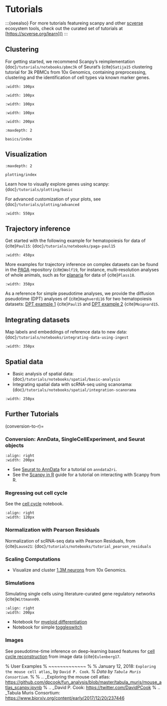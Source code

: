 # Tutorials

:::{seealso}
For more tutorials featureing scanpy and other [scverse](https://scverse.org) ecosystem tools, check out the curated set of tutorials at [https://scverse.org/learn]()
:::

## Clustering

For getting started, we recommend Scanpy’s reimplementation {doc}`/tutorials/notebooks/pbmc3k`
of Seurat’s {cite}`Satija15` clustering tutorial for 3k PBMCs from 10x Genomics,
containing preprocessing, clustering and the identification of cell types via
known marker genes.

```{image} /_static/img/tutorials/170505_seurat/filter_genes_dispersion.png
:width: 100px
```

```{image} /_static/img/tutorials/170505_seurat/louvain.png
:width: 100px
```

```{image} /_static/img/tutorials/170505_seurat/NKG7.png
:width: 100px
```

```{image} /_static/img/tutorials/170505_seurat/violin.png
:width: 100px
```

```{image} /_static/img/tutorials/170505_seurat/cell_types.png
:width: 200px
```

```{toctree}
:maxdepth: 2

basics/index
```



## Visualization

```{toctree}
:maxdepth: 2

plotting/index
```

Learn how to visually explore genes using scanpy: {doc}`/tutorials/plotting/basic`

For advanced customization of your plots, see {doc}`/tutorials/plotting/advanced`

```{image} /_static/img/stacked_violin_dotplot_matrixplot.png
:width: 550px
```

## Trajectory inference

Get started with the following example for hematopoiesis for data of {cite}`Paul15`: {doc}`/tutorials/notebooks/paga-paul15`

```{image} /_static/img/tutorials/paga_paul15.png
:width: 450px
```

More examples for trajectory inference on complex datasets can be found in the
[PAGA](https://github.com/theislab/paga) repository {cite}`Wolf19`, for instance, multi-resolution analyses of whole
animals, such as for [planaria] for data of {cite}`Plass18`.

```{image} /_static/img/tutorials/paga_planaria.png
:width: 350px
```

As a reference for simple pseudotime analyses, we provide the diffusion pseudotime (DPT) analyses of {cite}`Haghverdi16`
for two hematopoiesis datasets: [DPT example 1] {cite}`Paul15` and [DPT example 2] {cite}`Moignard15`.

## Integrating datasets

Map labels and embeddings of reference data to new data: {doc}`/tutorials/notebooks/integrating-data-using-ingest`

```{image} https://scanpy-tutorials.readthedocs.io/en/latest/_images/integrating-data-using-ingest_21_0.png
:width: 350px
```

## Spatial data

- Basic analysis of spatial data: {doc}`/tutorials/notebooks/spatial/basic-analysis`
- Integrating spatial data with scRNA-seq using scanorama: {doc}`/tutorials/notebooks/spatial/integration-scanorama`

```{image} /_static/img/spatial-basic-analysis.png
:width: 250px
```

## Further Tutorials

(conversion-to-r)=

### Conversion: AnnData, SingleCellExperiment, and Seurat objects

```{image} https://github.com/theislab/scanpy-in-R/raw/master/logo.png
:align: right
:width: 200px
```

- See [Seurat to AnnData] for a tutorial on `anndata2ri`.
- See the [Scanpy in R] guide for a tutorial on interacting with Scanpy from R.

### Regressing out cell cycle

See the [cell cycle] notebook.

```{image} /_static/img/tutorials/170522_visualizing_one_million_cells/tsne_1.3M.png
:align: right
:width: 120px
```

### Normalization with Pearson Residuals

Normalization of scRNA-seq data with Pearson Residuals, from {cite}`Lause21`: {doc}`/tutorials/notebooks/tutorial_pearson_residuals`

### Scaling Computations

- Visualize and cluster [1.3M neurons] from 10x Genomics.

### Simulations

Simulating single cells using literature-curated gene regulatory networks {cite}`Wittmann09`.

```{image} /_static/img/tutorials/170430_krumsiek11/timeseries.png
:align: right
:width: 200px
```

- Notebook for [myeloid differentiation]
- Notebook for simple [toggleswitch]

### Images

See pseudotime-time inference on deep-learning based features for [cell cycle reconstruction] from image data {cite}`Eulenberg17`.

% User Examples
% ~~~~~~~~~~~~~
%
% January 12, 2018: `Exploring the mouse cell atlas`_ by `David P. Cook`_.
% Data by `Tabula Muris Consortium`_.
%
% .. _Exploring the mouse cell atlas: https://github.com/dpcook/fun_analysis/blob/master/tabula_muris/mouse_atlas_scanpy.ipynb
% .. _David P. Cook: https://twitter.com/DavidPCook
% .. _Tabula Muris Consortium: https://www.biorxiv.org/content/early/2017/12/20/237446

[1.3m neurons]: https://github.com/scverse/scanpy_usage/tree/master/170522_visualizing_one_million_cells
[cell cycle]: https://nbviewer.jupyter.org/github/scverse/scanpy_usage/blob/master/180209_cell_cycle/cell_cycle.ipynb
[cell cycle reconstruction]: https://github.com/scverse/scanpy_usage/tree/master/170529_images
[dpt example 1]: https://nbviewer.jupyter.org/github/scverse/scanpy_usage/blob/master/170502_paul15/paul15.ipynb
[dpt example 2]: https://nbviewer.jupyter.org/github/scverse/scanpy_usage/blob/master/170501_moignard15/moignard15.ipynb
[myeloid differentiation]: https://nbviewer.jupyter.org/github/scverse/scanpy_usage/blob/master/170430_krumsiek11/krumsiek11.ipynb
[planaria]: https://nbviewer.jupyter.org/github/theislab/paga/blob/master/planaria/planaria.ipynb
[scanpy in r]: https://theislab.github.io/scanpy-in-R/
[seurat to anndata]: https://github.com/LuckyMD/Code_snippets/blob/master/Seurat_to_anndata.ipynb
[toggleswitch]: https://nbviewer.jupyter.org/github/scverse/scanpy_usage/blob/master/170430_krumsiek11/toggleswitch.ipynb
